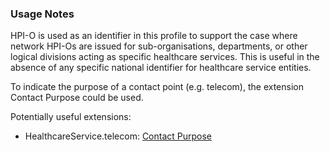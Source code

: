 ### Usage Notes

HPI-O is used as an identifier in this profile to support the case where network HPI-Os are issued for sub-organisations, departments, or other logical divisions acting as specific healthcare services. This is useful in the absence of any specific national identifier for healthcare service entities.

To indicate the purpose of a contact point (e.g. telecom), the extension Contact Purpose could be used.

Potentially useful extensions:
* HealthcareService.telecom: [Contact Purpose](StructureDefinition-contact-purpose.html)